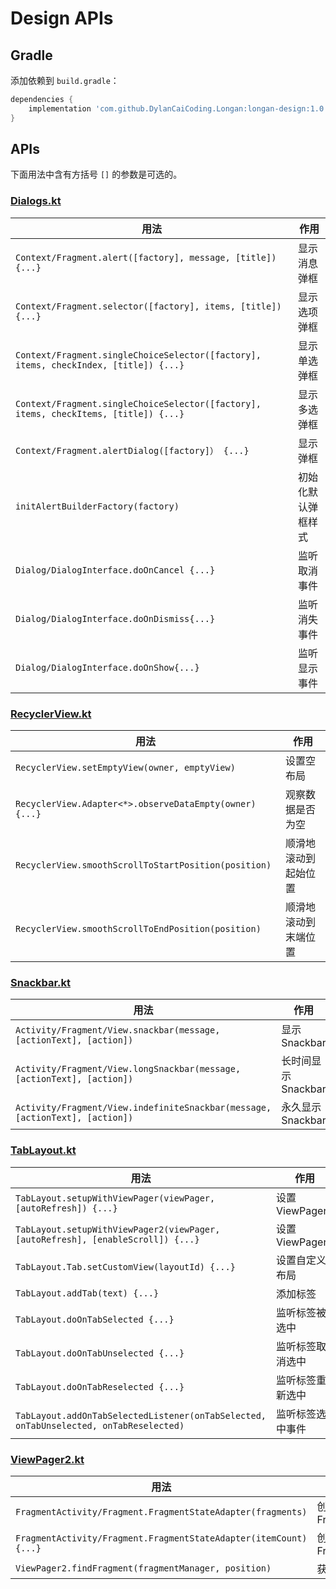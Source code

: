 # Design APIs

## Gradle

添加依赖到 `build.gradle`：

```groovy
dependencies {
    implementation 'com.github.DylanCaiCoding.Longan:longan-design:1.0.1'
}
```

## APIs

下面用法中含有方括号 `[]` 的参数是可选的。

### [Dialogs.kt](https://github.com/DylanCaiCoding/Longan/blob/master/longan-design/src/main/java/com/dylanc/longan/design/Dialogs.kt)

| 用法                                                         | 作用               |
| ------------------------------------------------------------ | ------------------ |
| `Context/Fragment.alert([factory], message, [title]) {...}`  | 显示消息弹框       |
| `Context/Fragment.selector([factory], items, [title]) {...}` | 显示选项弹框       |
| `Context/Fragment.singleChoiceSelector([factory], items, checkIndex, [title]) {...}` | 显示单选弹框       |
| `Context/Fragment.singleChoiceSelector([factory], items, checkItems, [title]) {...}` | 显示多选弹框       |
| `Context/Fragment.alertDialog([factory]） {...}`             | 显示弹框           |
| `initAlertBuilderFactory(factory)`                           | 初始化默认弹框样式 |
| `Dialog/DialogInterface.doOnCancel {...}`                    | 监听取消事件       |
| `Dialog/DialogInterface.doOnDismiss{...}`                    | 监听消失事件       |
| `Dialog/DialogInterface.doOnShow{...}`                       | 监听显示事件       |

### [RecyclerView.kt](https://github.com/DylanCaiCoding/Longan/blob/master/longan-design/src/main/java/com/dylanc/longan/design/RecyclerView.kt)

| 用法                                                    | 作用                 |
| ------------------------------------------------------- | -------------------- |
| `RecyclerView.setEmptyView(owner, emptyView)`           | 设置空布局           |
| `RecyclerView.Adapter<*>.observeDataEmpty(owner) {...}` | 观察数据是否为空     |
| `RecyclerView.smoothScrollToStartPosition(position)`    | 顺滑地滚动到起始位置 |
| `RecyclerView.smoothScrollToEndPosition(position)`      | 顺滑地滚动到末端位置 |

### [Snackbar.kt](https://github.com/DylanCaiCoding/Longan/blob/master/longan-design/src/main/java/com/dylanc/longan/design/Snackbar.kt)

| 用法                                                         | 作用                |
| ------------------------------------------------------------ | ------------------- |
| `Activity/Fragment/View.snackbar(message, [actionText], [action])` | 显示 Snackbar       |
| `Activity/Fragment/View.longSnackbar(message, [actionText], [action])` | 长时间显示 Snackbar |
| `Activity/Fragment/View.indefiniteSnackbar(message, [actionText], [action])` | 永久显示 Snackbar   |

### [TabLayout.kt](https://github.com/DylanCaiCoding/Longan/blob/master/longan-design/src/main/java/com/dylanc/longan/design/TabLayout.kt)

| 用法                                                         | 作用             |
| ------------------------------------------------------------ | ---------------- |
| `TabLayout.setupWithViewPager(viewPager, [autoRefresh]) {...}` | 设置 ViewPager   |
| `TabLayout.setupWithViewPager2(viewPager, [autoRefresh], [enableScroll]) {...}` | 设置 ViewPager2  |
| `TabLayout.Tab.setCustomView(layoutId) {...}`                | 设置自定义布局   |
| `TabLayout.addTab(text) {...}`                               | 添加标签         |
| `TabLayout.doOnTabSelected {...}`                            | 监听标签被选中   |
| `TabLayout.doOnTabUnselected {...}`                          | 监听标签取消选中 |
| `TabLayout.doOnTabReselected {...}`                          | 监听标签重新选中 |
| `TabLayout.addOnTabSelectedListener(onTabSelected, onTabUnselected, onTabReselected) ` | 监听标签选中事件 |

### [ViewPager2.kt](https://github.com/DylanCaiCoding/Longan/blob/master/longan-design/src/main/java/com/dylanc/longan/design/ViewPager2.kt)

| 用法                                                         | 作用                      |
| ------------------------------------------------------------ | ------------------------- |
| `FragmentActivity/Fragment.FragmentStateAdapter(fragments)`  | 创建 FragmentStateAdapter |
| `FragmentActivity/Fragment.FragmentStateAdapter(itemCount) {...}` | 创建 FragmentStateAdapter |
| `ViewPager2.findFragment(fragmentManager, position)`         | 获取 Fragment             |